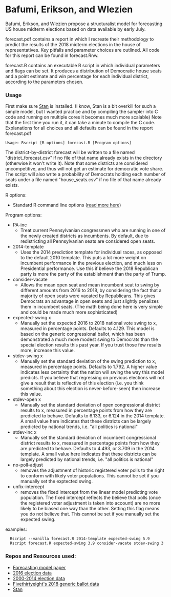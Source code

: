 # Bafumi, Erikson, and Wlezien

Bafumi, Erikson, and Wlezien propose a structuralist model for forecasting US house midterm elections based on data available by early July.

forecast.pdf contains a report in which I recreate their methodology to predict the results of the 2018 midterm elections in the house of representatives. Key pitfalls and parameter choices are outlined. All code for this report can be found in forecast.Rnw.

forecast.R contains an executable R script in which individual parameters and flags can be set. It produces a distribution of Democratic house seats and a point estimate and win percentage for each individual district, according to the parameters chosen.

### Usage
First make sure [Stan](http://mc-stan.org/) is installed. (I know, Stan is a bit overkill for such a simple model, but I wanted practice and by compiling the sampler into C code and running on multiple cores it becomes much more scalable) Note that the first time you run it, it can take a minute to compile the C code. Explanations for all choices and all defaults can be found in the report forecast.pdf

```console
Usage: Rscript [R options] forecast.R [Program options]
```

The district-by-district forecast will be written to a file named "district_forecast.csv" if no file of that name already exists in the directory (otherwise it won't write it). Note that some districts are considered uncompetitive, and thus will not get an estimate for democratic vote share. The script will also write a probability of Democrats holding each number of seats under a file named "house_seats.csv" if no file of that name already exists.

R options:
* Standard R command line options ([read more here](https://stat.ethz.ch/R-manual/R-devel/library/base/html/Startup.html))

Program options:
* PA-inc
    * Treat current Pennsylvanian congressmen who are running in one of the newly created districts as incumbents. By default, due to redistricting all Pennsylvanian seats are considered open seats.
* 2014-template
    * Uses the 2014 prediction template for individual races, as opposed to the default 2010 template. This puts a lot more weight on incumbent performance in the previous election, and much less on Presidential performance. Use this if believe the 2018 Republican party is more the party of the establishment than the party of Trump. 
* consider-vacate
    * Allows the mean open seat and mean incumbent seat to swing by different amounts from 2016 to 2018, by considering the fact that a majority of open seats were vacated by Republicans. This gives Democrats an advantage in open seats and just slightly penalizes them in incumbent seats. (The math being done here is very simple and could be made much more sophisticated)
* expected-swing x
    * Manually set the expected 2016 to 2018 national vote swing to x, measured in percentage points. Defaults to 4.129. This model is based on the generic congressional ballot, which has been demonstrated a much more modest swing to Democrats than the special election results this past year. If you trust those few results more, increase this value. 
* stdev-swing x
    * Manually set the standard deviation of the swing prediction to x, measured in percentage points. Defaults to 1.792. A higher value indicates less certainty that the nation will swing the way this model predicts. If you believe that regressing on previous elections will not give a result that is reflective of this election (i.e. you think something about this election is never-before-seen) then increase this value. 
* stdev-open x
    * Manually set the standard deviation of open congressional district results to x, measured in percentage points from how they are predicted to behave. Defaults to 6.133, or 6.124 in the 2014 template. A small value here indicates that these districts can be largely predicted by national trends, i.e. "all politics is national"
* stdev-inc x
    * Manually set the standard deviation of incumbent congressional district results to x, measured in percentage points from how they are predicted to behave. Defaults to 4.493, or 3.709 in the 2014 template. A small value here indicates that these districts can be largely predicted by national trends, i.e. "all politics is national"
* no-poll-adjust
    * removes the adjustment of historic registered voter polls to the right to conform with likely voter populations. This cannot be set if you manually set the exptected swing.
* unfix-intercept
    * removes the fixed intercept from the linear model predicting vote population. The fixed intercept reflects the believe that polls (once the registered voter adjustment is taken into account) are no more likely to be biased one way than the other. Setting this flag means you do not believe that. This cannot be set if you manually set the expected swing.

examples:
```console
  Rscript --vanilla forecast.R 2014-template expected-swing 5.9
  Rscript forecast.R expected-swing 3.9 consider-vacate stdev-swing 3
```

### Repos and Resources used:

* [Forecasting model paper](https://www.cambridge.org/core/journals/ps-political-science-and-politics/article/div-classtitlenational-polls-district-information-and-house-seats-forecasting-the-2014-midterm-electiondiv/30AA4C783033BC766ADC110C9317EB33)
* [2016 election data](https://github.com/Prooffreader/election_2016_data)
* [2000-2014 election data](https://github.com/timothyrenner/fec-election-results)
* [Fivethirtyeight's 2018 generic ballot data](https://github.com/fivethirtyeight/data/tree/master/congress-generic-ballot)
* [Stan](http://mc-stan.org/)

